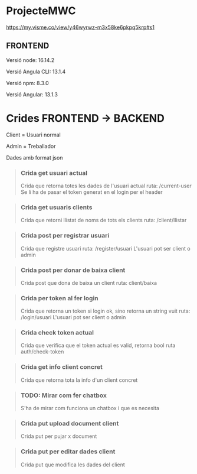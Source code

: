 # ProjecteMWC
https://my.visme.co/view/y46wyrwz-m3x58ke6pkpq5krp#s1

## FRONTEND

Versió node: 16.14.2

Versió Angula CLI: 13.1.4

Versió npm: 8.3.0

Versió Angular: 13.1.3

# Crides FRONTEND -> BACKEND

Client = Usuari normal

Admin = Treballador

Dades amb format json



> ### Crida get usuari actual
> Crida que retorna totes les dades de l'usuari actual
ruta: /current-user
Se li ha de pasar el token generat en el login per el header

> ### Crida get usuaris clients
> Crida que retorni llistat de noms de tots els clients
> ruta: /client/llistar

> ### Crida post per registrar usuari
> Crida que registre usuari
ruta: /register/usuari
L'usuari pot ser client o admin

> ### Crida post per donar de baixa client
> Crida post que dona de baixa un client
> ruta: client/baixa

> ### Crida per token al fer login
> Crida que retorna un token si login ok, sino retorna un string vuit
ruta: /login/usuari
L'usuari pot ser client o admin

> ### Crida check token actual
> Crida que verifica que el token actual es valid, retorna bool
> ruta auth/check-token

> ### Crida get info client concret
> Crida que retorna tota la info d'un client concret


> ### TODO: Mirar com fer chatbox
> S'ha de mirar com funciona un chatbox i que es necesita


> ### Crida put upload document client
> Crida put per pujar x document


> ### Crida put per editar dades client
> Crida put que modifica les dades del client
